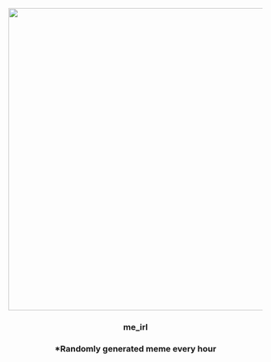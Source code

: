 <p align="center">
        <img src="https://i.redd.it/nhwyc92fijw91.jpg" width="600" height="600">
        </p>
        <h3 align="center">me_irl</h3>
        <h3 align="center">*Randomly generated meme every hour</h3>
    